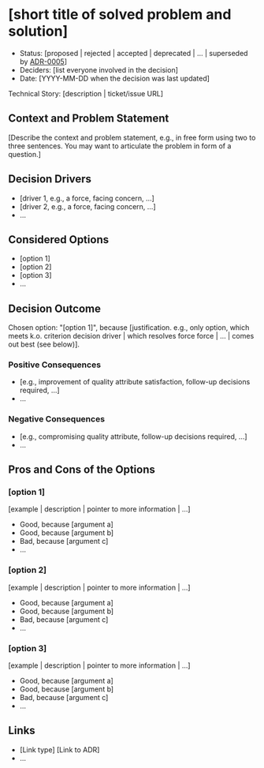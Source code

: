 # \[short title of solved problem and solution\]

* Status: \[proposed \| rejected \| accepted \| deprecated \| … \| superseded by [ADR-0005](0005-fully-support-utf8-only-for-latex-files.md)\]
* Deciders: \[list everyone involved in the decision\]
* Date: \[YYYY-MM-DD when the decision was last updated\]

Technical Story: \[description \| ticket/issue URL\]

## Context and Problem Statement

\[Describe the context and problem statement, e.g., in free form using two to three sentences. You may want to articulate the problem in form of a question.\]

## Decision Drivers

* \[driver 1, e.g., a force, facing concern, …\]
* \[driver 2, e.g., a force, facing concern, …\]
* …

## Considered Options

* \[option 1\]
* \[option 2\]
* \[option 3\]
* …

## Decision Outcome

Chosen option: "\[option 1\]", because \[justification. e.g., only option, which meets k.o. criterion decision driver \| which resolves force force \| … \| comes out best \(see below\)\].

### Positive Consequences

* \[e.g., improvement of quality attribute satisfaction, follow-up decisions required, …\]
* …

### Negative Consequences

* \[e.g., compromising quality attribute, follow-up decisions required, …\]
* …

## Pros and Cons of the Options

### \[option 1\]

\[example \| description \| pointer to more information \| …\]

* Good, because \[argument a\]
* Good, because \[argument b\]
* Bad, because \[argument c\]
* …

### \[option 2\]

\[example \| description \| pointer to more information \| …\]

* Good, because \[argument a\]
* Good, because \[argument b\]
* Bad, because \[argument c\]
* …

### \[option 3\]

\[example \| description \| pointer to more information \| …\]

* Good, because \[argument a\]
* Good, because \[argument b\]
* Bad, because \[argument c\]
* …

## Links

* \[Link type\] \[Link to ADR\]
* …

